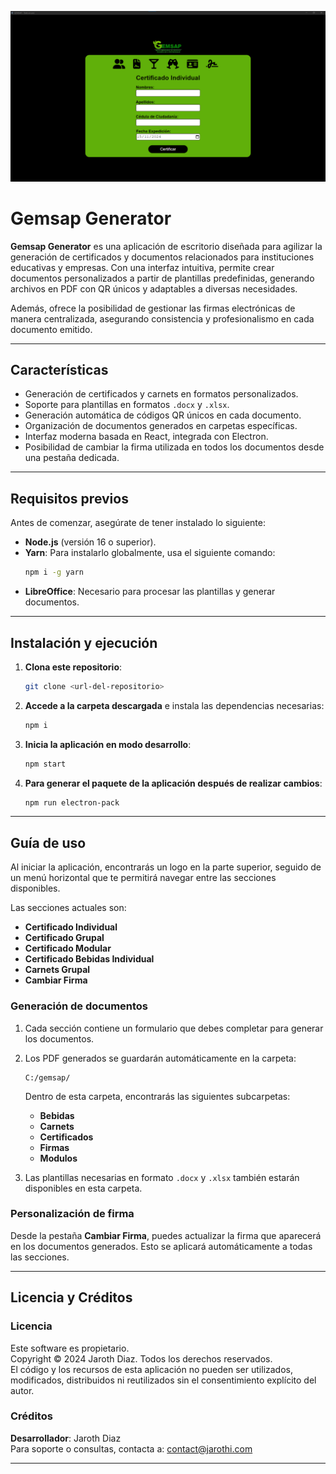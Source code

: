 ![Pantalla Principal](vistazo.png)
# Gemsap Generator

**Gemsap Generator** es una aplicación de escritorio diseñada para agilizar la generación de certificados y documentos relacionados para instituciones educativas y empresas. Con una interfaz intuitiva, permite crear documentos personalizados a partir de plantillas predefinidas, generando archivos en PDF con QR únicos y adaptables a diversas necesidades.  

Además, ofrece la posibilidad de gestionar las firmas electrónicas de manera centralizada, asegurando consistencia y profesionalismo en cada documento emitido.

---

## Características

- Generación de certificados y carnets en formatos personalizados.
- Soporte para plantillas en formatos `.docx` y `.xlsx`.
- Generación automática de códigos QR únicos en cada documento.
- Organización de documentos generados en carpetas específicas.
- Interfaz moderna basada en React, integrada con Electron.
- Posibilidad de cambiar la firma utilizada en todos los documentos desde una pestaña dedicada.

---

## Requisitos previos

Antes de comenzar, asegúrate de tener instalado lo siguiente:

- **Node.js** (versión 16 o superior).
- **Yarn**: Para instalarlo globalmente, usa el siguiente comando:  
  ```bash
  npm i -g yarn
  ```
- **LibreOffice**: Necesario para procesar las plantillas y generar documentos.

---

## Instalación y ejecución

1. **Clona este repositorio**:
   ```bash
   git clone <url-del-repositorio>
   ```

2. **Accede a la carpeta descargada** e instala las dependencias necesarias:
   ```bash
   npm i
   ```

3. **Inicia la aplicación en modo desarrollo**:
   ```bash
   npm start
   ```

4. **Para generar el paquete de la aplicación después de realizar cambios**:
   ```bash
   npm run electron-pack
   ```

---

## Guía de uso

Al iniciar la aplicación, encontrarás un logo en la parte superior, seguido de un menú horizontal que te permitirá navegar entre las secciones disponibles.  

Las secciones actuales son:  

- **Certificado Individual**  
- **Certificado Grupal**  
- **Certificado Modular**  
- **Certificado Bebidas Individual**  
- **Carnets Grupal**  
- **Cambiar Firma**  

### Generación de documentos  
1. Cada sección contiene un formulario que debes completar para generar los documentos.  
2. Los PDF generados se guardarán automáticamente en la carpeta:  
   ```plaintext
   C:/gemsap/
   ```
   Dentro de esta carpeta, encontrarás las siguientes subcarpetas:  
   - **Bebidas**  
   - **Carnets**  
   - **Certificados**  
   - **Firmas**  
   - **Modulos**  

3. Las plantillas necesarias en formato `.docx` y `.xlsx` también estarán disponibles en esta carpeta.

### Personalización de firma  
Desde la pestaña **Cambiar Firma**, puedes actualizar la firma que aparecerá en los documentos generados. Esto se aplicará automáticamente a todas las secciones.

---

## Licencia y Créditos

### Licencia  
Este software es propietario.  
Copyright © 2024 Jaroth Diaz. Todos los derechos reservados.  
El código y los recursos de esta aplicación no pueden ser utilizados, modificados, distribuidos ni reutilizados sin el consentimiento explícito del autor.  

### Créditos  
**Desarrollador**: Jaroth Diaz  
Para soporte o consultas, contacta a: [contact@jarothi.com](mailto:contact@jarothi.com)

---
